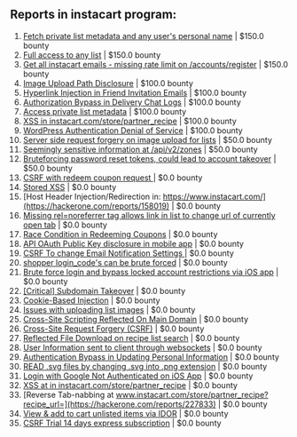 ## Reports in instacart program:
1. [Fetch private list metadata and any user's personal name](https://hackerone.com/reports/162822) | $150.0 bounty
2. [Full access to any list](https://hackerone.com/reports/173969) | $150.0 bounty
3. [Get all instacart emails - missing rate limit on /accounts/register](https://hackerone.com/reports/275186) | $150.0 bounty
4. [Image Upload Path Disclosure](https://hackerone.com/reports/158021) | $100.0 bounty
5. [Hyperlink Injection in Friend Invitation Emails](https://hackerone.com/reports/158554) | $100.0 bounty
6. [Authorization Bypass in Delivery Chat Logs](https://hackerone.com/reports/144000) | $100.0 bounty
7. [Access private list metadata](https://hackerone.com/reports/178506) | $100.0 bounty
8. [XSS in instacart.com/store/partner_recipe](https://hackerone.com/reports/196221) | $100.0 bounty
9. [WordPress Authentication Denial of Service](https://hackerone.com/reports/163307) | $100.0 bounty
10. [Server side request forgery on image upload for lists](https://hackerone.com/reports/158016) | $50.0 bounty
11. [Seemingly sensitive information at /api/v2/zones](https://hackerone.com/reports/165131) | $50.0 bounty
12. [Bruteforcing password reset tokens, could lead to account takeover](https://hackerone.com/reports/271533) | $50.0 bounty
13. [CSRF with redeem coupon request ](https://hackerone.com/reports/148417) | $0.0 bounty
14. [Stored XSS](https://hackerone.com/reports/157958) | $0.0 bounty
15. [Host Header Injection/Redirection in: https://www.instacart.com/](https://hackerone.com/reports/158019) | $0.0 bounty
16. [Missing rel=noreferrer tag allows link in list to change url of currently open tab](https://hackerone.com/reports/158002) | $0.0 bounty
17. [Race Condition in Redeeming Coupons](https://hackerone.com/reports/157996) | $0.0 bounty
18. [API OAuth Public Key disclosure in mobile app](https://hackerone.com/reports/160120) | $0.0 bounty
19. [CSRF To change Email Notification Settings ](https://hackerone.com/reports/157956) | $0.0 bounty
20. [shopper login_code's can be brute forced](https://hackerone.com/reports/158157) | $0.0 bounty
21. [Brute force login and bypass locked account restrictions via iOS app](https://hackerone.com/reports/160109) | $0.0 bounty
22. [[Critical] Subdomain Takeover](https://hackerone.com/reports/163790) | $0.0 bounty
23. [Cookie-Based Injection](https://hackerone.com/reports/105419) | $0.0 bounty
24. [Issues with uploading list images](https://hackerone.com/reports/159820) | $0.0 bounty
25. [Cross-Site Scripting Reflected On Main Domain](https://hackerone.com/reports/104917) | $0.0 bounty
26. [Cross-Site Request Forgery (CSRF)](https://hackerone.com/reports/157993) | $0.0 bounty
27. [Reflected File Download on recipe list search](https://hackerone.com/reports/158505) | $0.0 bounty
28. [User Information sent to client through websockets](https://hackerone.com/reports/168223) | $0.0 bounty
29. [Authentication Bypass in Updating Personal Information](https://hackerone.com/reports/146129) | $0.0 bounty
30. [READ .svg files by changing .svg into .png extension](https://hackerone.com/reports/161301) | $0.0 bounty
31. [Login with Google Not Authenticated on iOS App](https://hackerone.com/reports/202177) | $0.0 bounty
32. [XSS at in instacart.com/store/partner_recipe](https://hackerone.com/reports/227809) | $0.0 bounty
33. [Reverse Tab-nabbing at www.instacart.com/store/partner_recipe?recipe_url=](https://hackerone.com/reports/227833) | $0.0 bounty
34. [View & add to cart unlisted items via IDOR](https://hackerone.com/reports/344284) | $0.0 bounty
35. [CSRF Trial 14 days express subscription](https://hackerone.com/reports/334139) | $0.0 bounty